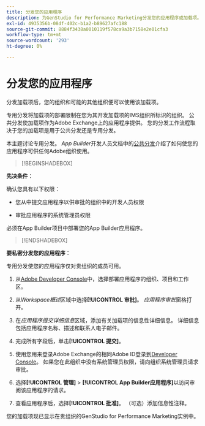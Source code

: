 ```yaml
---
title: 分发您的应用程序
description: 为GenStudio for Performance Marketing分发您的应用程序或加载项。
exl-id: 4935356b-08df-402c-b1a2-b89627afc188
source-git-commit: 8884f3438a0010119f578ca9a3b7158e2e01cfa3
workflow-type: tm+mt
source-wordcount: '293'
ht-degree: 0%

---
```


# 分发您的应用程序

分发加载项后，您的组织和可能的其他组织便可以使用该加载项。

专用分发将加载项的部署限制在您为其开发加载项的IMS组织所标识的组织。 公共分发使加载项作为Adobe Exchange上的应用程序提供。 您的分发工作流程取决于您的加载项是用于公共分发还是专用分发。

本主题讨论专用分发。 _App Builder_&#x200B;开发人员文档中的[公共分发](https://developer.adobe.com/app-builder/docs/guides/distribution/public/)介绍了如何使您的应用程序可供任何Adobe组织使用。

>[!BEGINSHADEBOX]

**先决条件**：

确认您具有以下权限：

* 您从中提交应用程序以供审批的组织中的开发人员权限

* 审批应用程序的系统管理员权限

必须在App Builder项目中部署您的App Builder应用程序。

>[!ENDSHADEBOX]

**要私密分发您的应用程序**：

专用分发使您的应用程序仅对贵组织的成员可用。

1. 从[Adobe Developer Console](https://developer.adobe.com/console/)中，选择部署应用程序的组织、项目和工作区。

1. 从&#x200B;_Workspace概述_&#x200B;区域中选择&#x200B;**[!UICONTROL 审批]**。 _应用程序审批_&#x200B;窗格打开。

1. 在&#x200B;_应用程序提交详细信息_&#x200B;区域，添加有关加载项的信息性详细信息。 详细信息包括应用程序名称、描述和联系人电子邮件。

1. 完成所有字段后，单击&#x200B;**[!UICONTROL 提交]**。

1. 使用您用来登录Adobe Exchange的相同Adobe ID登录到[Developer Console](https://exchange.adobe.com/)。 如果您在此组织中没有系统管理员权限，请向组织系统管理员请求审批。

1. 选择&#x200B;**[!UICONTROL 管理]** > **[!UICONTROL App Builder应用程序]**&#x200B;以访问审阅该应用程序的请求。

1. 查看应用程序后，选择&#x200B;**[!UICONTROL 批准]**。 （可选）添加信息性注释。

您的加载项现已显示在贵组织的GenStudio for Performance Marketing实例中。
